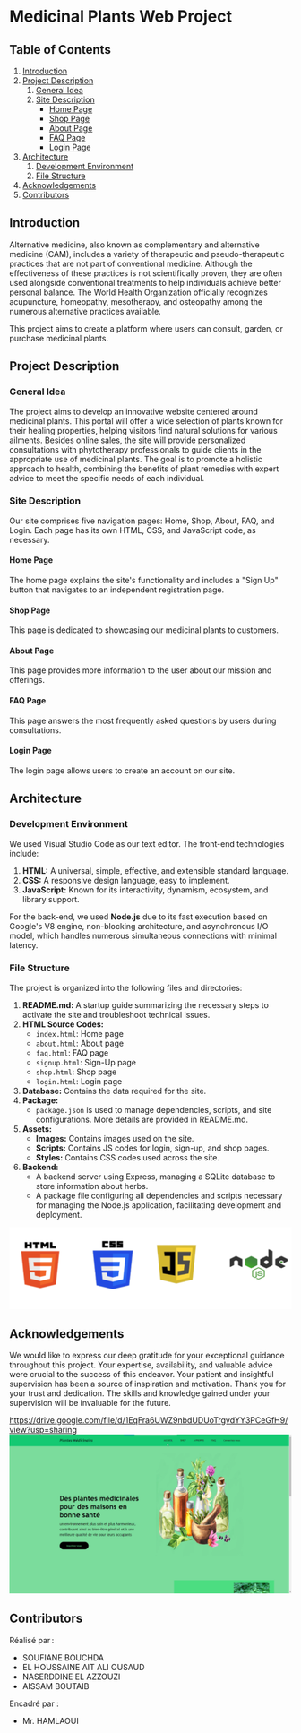 # Medicinal Plants Web Project

## Table of Contents
1. [Introduction](#introduction)
2. [Project Description](#project-description)
    1. [General Idea](#general-idea)
    2. [Site Description](#site-description)
        - [Home Page](#home-page)
        - [Shop Page](#shop-page)
        - [About Page](#about-page)
        - [FAQ Page](#faq-page)
        - [Login Page](#login-page)
3. [Architecture](#architecture)
    1. [Development Environment](#development-environment)
    2. [File Structure](#file-structure)
4. [Acknowledgements](#acknowledgements)
5. [Contributors](#contributors)

## Introduction

Alternative medicine, also known as complementary and alternative medicine (CAM), includes a variety of therapeutic and pseudo-therapeutic practices that are not part of conventional medicine. Although the effectiveness of these practices is not scientifically proven, they are often used alongside conventional treatments to help individuals achieve better personal balance. The World Health Organization officially recognizes acupuncture, homeopathy, mesotherapy, and osteopathy among the numerous alternative practices available.

This project aims to create a platform where users can consult, garden, or purchase medicinal plants.

## Project Description

### General Idea

The project aims to develop an innovative website centered around medicinal plants. This portal will offer a wide selection of plants known for their healing properties, helping visitors find natural solutions for various ailments. Besides online sales, the site will provide personalized consultations with phytotherapy professionals to guide clients in the appropriate use of medicinal plants. The goal is to promote a holistic approach to health, combining the benefits of plant remedies with expert advice to meet the specific needs of each individual.

### Site Description

Our site comprises five navigation pages: Home, Shop, About, FAQ, and Login. Each page has its own HTML, CSS, and JavaScript code, as necessary.

#### Home Page
The home page explains the site's functionality and includes a "Sign Up" button that navigates to an independent registration page.

#### Shop Page
This page is dedicated to showcasing our medicinal plants to customers.

#### About Page
This page provides more information to the user about our mission and offerings.

#### FAQ Page
This page answers the most frequently asked questions by users during consultations.

#### Login Page
The login page allows users to create an account on our site.

## Architecture

### Development Environment

We used Visual Studio Code as our text editor. The front-end technologies include:
1. **HTML:** A universal, simple, effective, and extensible standard language.
2. **CSS:** A responsive design language, easy to implement.
3. **JavaScript:** Known for its interactivity, dynamism, ecosystem, and library support.

For the back-end, we used **Node.js** due to its fast execution based on Google's V8 engine, non-blocking architecture, and asynchronous I/O model, which handles numerous simultaneous connections with minimal latency.

### File Structure

The project is organized into the following files and directories:

1. **README.md:** A startup guide summarizing the necessary steps to activate the site and troubleshoot technical issues.
2. **HTML Source Codes:**
    - `index.html`: Home page
    - `about.html`: About page
    - `faq.html`: FAQ page
    - `signup.html`: Sign-Up page
    - `shop.html`: Shop page
    - `login.html`: Login page
3. **Database:** Contains the data required for the site.
4. **Package:** 
    - `package.json` is used to manage dependencies, scripts, and site configurations. More details are provided in README.md.
5. **Assets:**
    - **Images:** Contains images used on the site.
    - **Scripts:** Contains JS codes for login, sign-up, and shop pages.
    - **Styles:** Contains CSS codes used across the site.
6. **Backend:** 
    - A backend server using Express, managing a SQLite database to store information about herbs.
    - A package file configuring all dependencies and scripts necessary for managing the Node.js application, facilitating development and deployment.

![technologies](DevWeb/assets/images/technologies.png)

## Acknowledgements

We would like to express our deep gratitude for your exceptional guidance throughout this project. Your expertise, availability, and valuable advice were crucial to the success of this endeavor. Your patient and insightful supervision has been a source of inspiration and motivation. Thank you for your trust and dedication. The skills and knowledge gained under your supervision will be invaluable for the future.

https://drive.google.com/file/d/1EqFra6UWZ9nbdUDUoTrgvdYY3PCeGfH9/view?usp=sharing
[![Watch the demo](DevWeb/assets/images/demo.png)](https://drive.google.com/file/d/1EqFra6UWZ9nbdUDUoTrgvdYY3PCeGfH9/view?usp=sharing)

## Contributors

Réalisé par :
- SOUFIANE BOUCHDA
- EL HOUSSAINE AIT ALI OUSAUD
- NASERDDINE EL AZZOUZI
- AISSAM BOUTAIB

Encadré par : 
- Mr. HAMLAOUI
